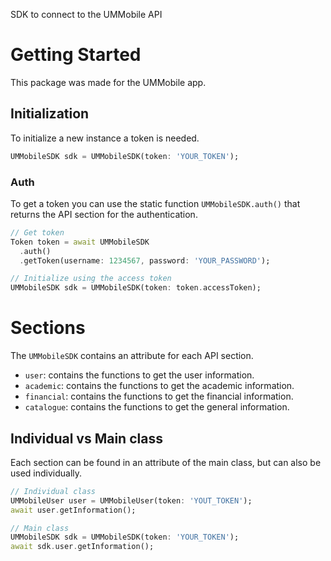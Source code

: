 SDK to connect to the UMMobile API

# Getting Started
This package was made for the UMMobile app.

## Initialization
To initialize a new instance a token is needed.
```dart
UMMobileSDK sdk = UMMobileSDK(token: 'YOUR_TOKEN');
```

### Auth
To get a token you can use the static function `UMMobileSDK.auth()` that returns the API section for the authentication.
```dart
// Get token
Token token = await UMMobileSDK
  .auth()
  .getToken(username: 1234567, password: 'YOUR_PASSWORD');

// Initialize using the access token
UMMobileSDK sdk = UMMobileSDK(token: token.accessToken);
```

# Sections
The `UMMobileSDK` contains an attribute for each API section.

- `user`: contains the functions to get the user information.
- `academic`: contains the functions to get the academic information.
- `financial`: contains the functions to get the financial information.
- `catalogue`: contains the functions to get the general information.

## Individual vs Main class
Each section can be found in an attribute of the main class, but can also be used individually.
```dart
// Individual class
UMMobileUser user = UMMobileUser(token: 'YOUT_TOKEN');
await user.getInformation();

// Main class
UMMobileSDK sdk = UMMobileSDK(token: 'YOUR_TOKEN');
await sdk.user.getInformation();
```
